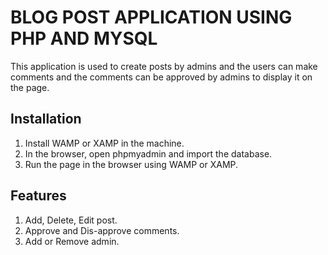 # BLOG POST APPLICATION USING PHP AND MYSQL

This application is used to create posts by admins and the users can make comments and the comments can be approved by admins to display it on the page.

## Installation

1. Install WAMP or XAMP in the machine.
2. In the browser, open phpmyadmin and import the database.
3. Run the page in the browser using WAMP or XAMP.

## Features

1. Add, Delete, Edit post.
2. Approve and Dis-approve comments.
3. Add or Remove admin.
